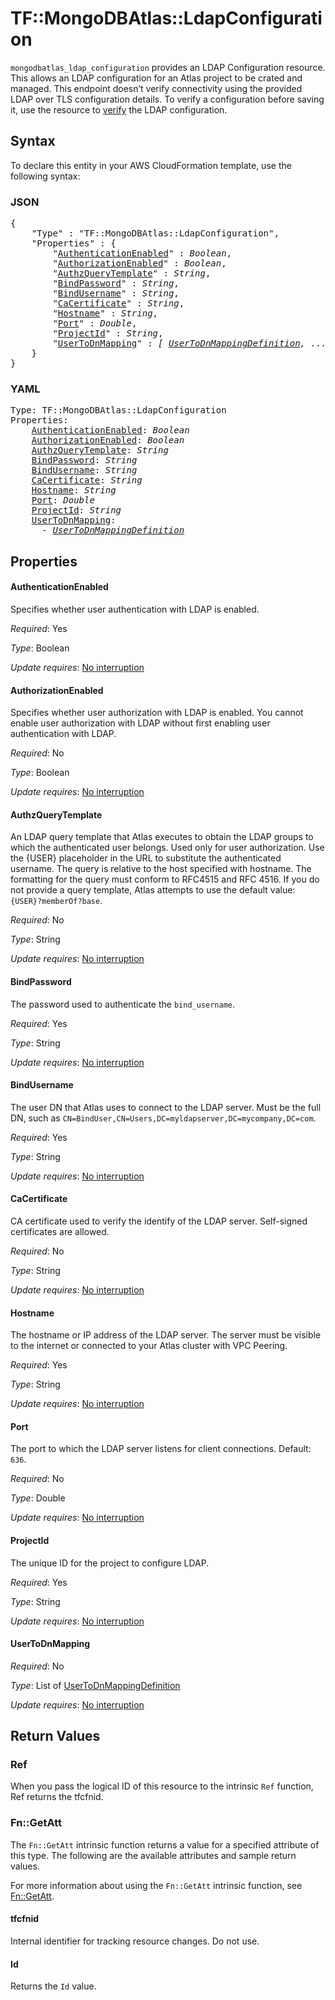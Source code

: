# TF::MongoDBAtlas::LdapConfiguration

`mongodbatlas_ldap_configuration` provides an LDAP Configuration resource. This allows an LDAP configuration for an Atlas project to be crated and managed. This endpoint doesn’t verify connectivity using the provided LDAP over TLS configuration details. To verify a configuration before saving it, use the resource to [verify](https://github.com/mongodb/terraform-provider-mongodbatlas/blob/INTMDB-114/website/docs/r/ldap_verify.html.markdown) the LDAP configuration.

## Syntax

To declare this entity in your AWS CloudFormation template, use the following syntax:

### JSON

<pre>
{
    "Type" : "TF::MongoDBAtlas::LdapConfiguration",
    "Properties" : {
        "<a href="#authenticationenabled" title="AuthenticationEnabled">AuthenticationEnabled</a>" : <i>Boolean</i>,
        "<a href="#authorizationenabled" title="AuthorizationEnabled">AuthorizationEnabled</a>" : <i>Boolean</i>,
        "<a href="#authzquerytemplate" title="AuthzQueryTemplate">AuthzQueryTemplate</a>" : <i>String</i>,
        "<a href="#bindpassword" title="BindPassword">BindPassword</a>" : <i>String</i>,
        "<a href="#bindusername" title="BindUsername">BindUsername</a>" : <i>String</i>,
        "<a href="#cacertificate" title="CaCertificate">CaCertificate</a>" : <i>String</i>,
        "<a href="#hostname" title="Hostname">Hostname</a>" : <i>String</i>,
        "<a href="#port" title="Port">Port</a>" : <i>Double</i>,
        "<a href="#projectid" title="ProjectId">ProjectId</a>" : <i>String</i>,
        "<a href="#usertodnmapping" title="UserToDnMapping">UserToDnMapping</a>" : <i>[ <a href="usertodnmappingdefinition.md">UserToDnMappingDefinition</a>, ... ]</i>
    }
}
</pre>

### YAML

<pre>
Type: TF::MongoDBAtlas::LdapConfiguration
Properties:
    <a href="#authenticationenabled" title="AuthenticationEnabled">AuthenticationEnabled</a>: <i>Boolean</i>
    <a href="#authorizationenabled" title="AuthorizationEnabled">AuthorizationEnabled</a>: <i>Boolean</i>
    <a href="#authzquerytemplate" title="AuthzQueryTemplate">AuthzQueryTemplate</a>: <i>String</i>
    <a href="#bindpassword" title="BindPassword">BindPassword</a>: <i>String</i>
    <a href="#bindusername" title="BindUsername">BindUsername</a>: <i>String</i>
    <a href="#cacertificate" title="CaCertificate">CaCertificate</a>: <i>String</i>
    <a href="#hostname" title="Hostname">Hostname</a>: <i>String</i>
    <a href="#port" title="Port">Port</a>: <i>Double</i>
    <a href="#projectid" title="ProjectId">ProjectId</a>: <i>String</i>
    <a href="#usertodnmapping" title="UserToDnMapping">UserToDnMapping</a>: <i>
      - <a href="usertodnmappingdefinition.md">UserToDnMappingDefinition</a></i>
</pre>

## Properties

#### AuthenticationEnabled

Specifies whether user authentication with LDAP is enabled.

_Required_: Yes

_Type_: Boolean

_Update requires_: [No interruption](https://docs.aws.amazon.com/AWSCloudFormation/latest/UserGuide/using-cfn-updating-stacks-update-behaviors.html#update-no-interrupt)

#### AuthorizationEnabled

Specifies whether user authorization with LDAP is enabled. You cannot enable user authorization with LDAP without first enabling user authentication with LDAP.

_Required_: No

_Type_: Boolean

_Update requires_: [No interruption](https://docs.aws.amazon.com/AWSCloudFormation/latest/UserGuide/using-cfn-updating-stacks-update-behaviors.html#update-no-interrupt)

#### AuthzQueryTemplate

An LDAP query template that Atlas executes to obtain the LDAP groups to which the authenticated user belongs. Used only for user authorization. Use the {USER} placeholder in the URL to substitute the authenticated username. The query is relative to the host specified with hostname. The formatting for the query must conform to RFC4515 and RFC 4516. If you do not provide a query template, Atlas attempts to use the default value: `{USER}?memberOf?base`.

_Required_: No

_Type_: String

_Update requires_: [No interruption](https://docs.aws.amazon.com/AWSCloudFormation/latest/UserGuide/using-cfn-updating-stacks-update-behaviors.html#update-no-interrupt)

#### BindPassword

The password used to authenticate the `bind_username`.

_Required_: Yes

_Type_: String

_Update requires_: [No interruption](https://docs.aws.amazon.com/AWSCloudFormation/latest/UserGuide/using-cfn-updating-stacks-update-behaviors.html#update-no-interrupt)

#### BindUsername

The user DN that Atlas uses to connect to the LDAP server. Must be the full DN, such as `CN=BindUser,CN=Users,DC=myldapserver,DC=mycompany,DC=com`.

_Required_: Yes

_Type_: String

_Update requires_: [No interruption](https://docs.aws.amazon.com/AWSCloudFormation/latest/UserGuide/using-cfn-updating-stacks-update-behaviors.html#update-no-interrupt)

#### CaCertificate

CA certificate used to verify the identify of the LDAP server. Self-signed certificates are allowed.

_Required_: No

_Type_: String

_Update requires_: [No interruption](https://docs.aws.amazon.com/AWSCloudFormation/latest/UserGuide/using-cfn-updating-stacks-update-behaviors.html#update-no-interrupt)

#### Hostname

The hostname or IP address of the LDAP server. The server must be visible to the internet or connected to your Atlas cluster with VPC Peering.

_Required_: Yes

_Type_: String

_Update requires_: [No interruption](https://docs.aws.amazon.com/AWSCloudFormation/latest/UserGuide/using-cfn-updating-stacks-update-behaviors.html#update-no-interrupt)

#### Port

The port to which the LDAP server listens for client connections. Default: `636`.

_Required_: No

_Type_: Double

_Update requires_: [No interruption](https://docs.aws.amazon.com/AWSCloudFormation/latest/UserGuide/using-cfn-updating-stacks-update-behaviors.html#update-no-interrupt)

#### ProjectId

The unique ID for the project to configure LDAP.

_Required_: Yes

_Type_: String

_Update requires_: [No interruption](https://docs.aws.amazon.com/AWSCloudFormation/latest/UserGuide/using-cfn-updating-stacks-update-behaviors.html#update-no-interrupt)

#### UserToDnMapping

_Required_: No

_Type_: List of <a href="usertodnmappingdefinition.md">UserToDnMappingDefinition</a>

_Update requires_: [No interruption](https://docs.aws.amazon.com/AWSCloudFormation/latest/UserGuide/using-cfn-updating-stacks-update-behaviors.html#update-no-interrupt)

## Return Values

### Ref

When you pass the logical ID of this resource to the intrinsic `Ref` function, Ref returns the tfcfnid.

### Fn::GetAtt

The `Fn::GetAtt` intrinsic function returns a value for a specified attribute of this type. The following are the available attributes and sample return values.

For more information about using the `Fn::GetAtt` intrinsic function, see [Fn::GetAtt](https://docs.aws.amazon.com/AWSCloudFormation/latest/UserGuide/intrinsic-function-reference-getatt.html).

#### tfcfnid

Internal identifier for tracking resource changes. Do not use.

#### Id

Returns the <code>Id</code> value.

